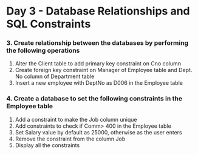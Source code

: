 <h1>Day 3 - Database Relationships and SQL Constraints</h1>
<h3>3. Create relationship between the databases by performing the following operations</h2>
<p>
<ol>
  <li>Alter the Client table to add primary key constraint on Cno column</li>
  <li>Create foreign key constraint on Manager of Employee table and Dept. No column of Department table</li>
  <li>Insert a new employee with DeptNo as D006 in the Employee table</li>
</ol>
</p>

<h3>4. Create a database to set the following constraints in the Employee table</h3>
<p>
<ol>
  <li>Add a constraint to make the Job column unique</li>
  <li>Add constraints to check if Comm> 400 in the Employee table</li>
  <li>Set Salary value by default as 25000, otherwise as the user enters</li>
  <li>Remove the constraint from the column Job</li>
  <li>Display all the constraints</li>
</ol>
</p>
